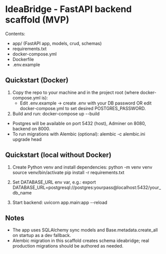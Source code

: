 
IdeaBridge - FastAPI backend scaffold (MVP)
=========================================

Contents:
- app/ (FastAPI app, models, crud, schemas)
- requirements.txt
- docker-compose.yml
- Dockerfile
- .env.example

Quickstart (Docker)
-------------------
1. Copy the repo to your machine and in the project root (where docker-compose.yml is):
   - Edit .env.example -> create .env with your DB password OR edit docker-compose.yml to set desired POSTGRES_PASSWORD.
2. Build and run:
   docker-compose up --build

- Postgres will be available on port 5432 (host), Adminer on 8080, backend on 8000.
- To run migrations with Alembic (optional):
   alembic -c alembic.ini upgrade head

Quickstart (local without Docker)
--------------------------------
1. Create Python venv and install dependencies:
   python -m venv venv
   source venv/bin/activate
   pip install -r requirements.txt

2. Set DATABASE_URL env var, e.g.:
   export DATABASE_URL=postgresql://postgres:yourpass@localhost:5432/your_db_name

3. Start backend:
   uvicorn app.main:app --reload

Notes
-----
- The app uses SQLAlchemy sync models and Base.metadata.create_all on startup as a dev fallback.
- Alembic migration in this scaffold creates schema ideabridge; real production migrations should be authored as needed.

